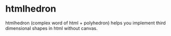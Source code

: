 # htmlhedron
htmlhedron (complex word of html + polyhedron) helps you implement third dimensional shapes in html without canvas.  
